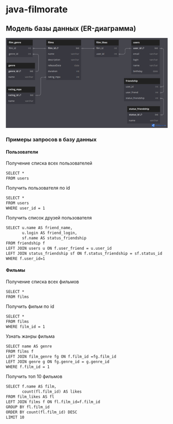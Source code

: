 # java-filmorate
## Модель базы данных (ER-диаграмма)

![filmorate.png](filmorate.png)

### Примеры запросов в базу данных

#### Пользователи

Получение списка всех пользователей

```
SELECT * 
FROM users
```

Получить пользователя по id
```
SELECT * 
FROM users
WHERE user_id = 1
```

Получить список друзей пользователя

```
SELECT u.name AS friend_name,
       u.login AS friend_login,
       sf.name AS status_friendship
FROM friendship f
LEFT JOIN users u ON f.user_friend = u.user_id
LEFT JOIN status_friendship sf ON f.status_friendship = sf.status_id
WHERE f.user_id=1

```

#### Фильмы

Получение списка всех фильмов

```
SELECT * 
FROM films
```

Получить фильм по id
```
SELECT * 
FROM films
WHERE film_id = 1
```

Узнать жанры фильма

```
SELECT name AS genre
FROM films f
LEFT JOIN film_genre fg ON f.film_id =fg.film_id
LEFT JOIN genre g ON fg.genre_id = g.genre_id
WHERE f.film_id = 1
```

Получить топ 10 фильмов
```
SELECT f.name AS film,
       count(fl.film_id) AS likes
FROM film_likes AS fl
LEFT JOIN films f ON fl.film_id=f.film_id
GROUP BY fl.film_id
ORDER BY count(fl.film_id) DESC
LIMIT 10
```


